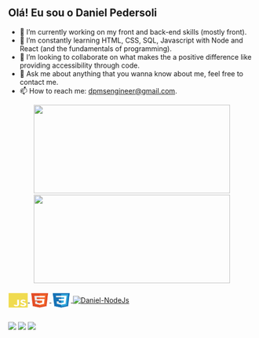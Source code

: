 ## Olá! Eu sou o Daniel Pedersoli

- 🔭 I’m currently working on my front and back-end skills (mostly front).
- 🌱 I’m constantly learning HTML, CSS, SQL, Javascript with Node and React (and the fundamentals of programming).
- 👯 I’m looking to collaborate on what makes the a positive difference like providing accessibility through code.
- 💬 Ask me about anything that you wanna know about me, feel free to contact me.
- 📫 How to reach me: dpmsengineer@gmail.com.

<div align="center">
  <a href="https://github.com/dpedersoli">
  <img height="180em"  width="400rem" src="https://github-readme-stats.vercel.app/api?username=dpedersoli&show_icons=true&theme=dark&include_all_commits=true&count_private=true"/>
  <img height="180em" width="400rem" src="https://github-readme-stats.vercel.app/api/top-langs/?username=dpedersoli&layout=compact&langs_count=7&theme=dark"/>
</div>
  
<div style="display: inline_block"><br>
  <img align="center" alt="Daniel-Js" height="30" width="40" src="https://raw.githubusercontent.com/devicons/devicon/master/icons/javascript/javascript-plain.svg">
  <img align="center" alt="Daniel-HTML" height="30" width="40" src="https://raw.githubusercontent.com/devicons/devicon/master/icons/html5/html5-original.svg">
  <img align="center" alt="Daniel-CSS" height="30" width="40" src="https://raw.githubusercontent.com/devicons/devicon/master/icons/css3/css3-original.svg">
  <img align="center" alt="Daniel-NodeJs" height="30" width="40" src="https://cdn.jsdelivr.net/gh/devicons/devicon/icons/nodejs/nodejs-plain.svg" />
</div>
 
  ##
 
<div> 
  <a href="https://www.instagram.com/daniel_pedersoli/" target="_blank"><img src="https://img.shields.io/badge/-Instagram-%23E4405F?style=for-the-badge&logo=instagram&logoColor=white" target="_blank"></a>
  <a href = "mailto:dpmsengineer@gmail.com"><img src="https://img.shields.io/badge/-Gmail-%23333?style=for-the-badge&logo=gmail&logoColor=white" target="_blank"></a>
  <a href="https://www.linkedin.com/in/daniel-pedersoli-4770211a7/" target="_blank"><img src="https://img.shields.io/badge/-LinkedIn-%230077B5?style=for-the-badge&logo=linkedin&logoColor=white" target="_blank"></a> 
 
</div>
